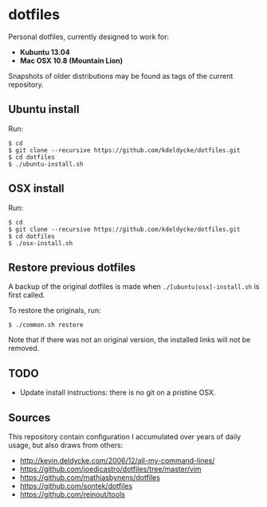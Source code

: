 dotfiles
========

Personal dotfiles, currently designed to work for:

  * **Kubuntu 13.04**
  * **Mac OSX 10.8 (Mountain Lion)**

Snapshots of older distributions may be found as tags of the current repository.


Ubuntu install
--------------

Run:

    $ cd
    $ git clone --recursive https://github.com/kdeldycke/dotfiles.git
    $ cd dotfiles
    $ ./ubuntu-install.sh


OSX install
-----------

Run:

    $ cd
    $ git clone --recursive https://github.com/kdeldycke/dotfiles.git
    $ cd dotfiles
    $ ./osx-install.sh


Restore previous dotfiles
-------------------------

A backup of the original dotfiles is made when `./[ubuntu|osx]-install.sh` is first called.

To restore the originals, run:

    $ ./common.sh restore

Note that if there was not an original version, the installed links will not be removed.


TODO
----

  * Update install instructions: there is no git on a pristine OSX.


Sources
-------

This repository contain configuration I accumulated over years of daily usage,
but also draws from others:

  * http://kevin.deldycke.com/2006/12/all-my-command-lines/
  * https://github.com/joedicastro/dotfiles/tree/master/vim
  * https://github.com/mathiasbynens/dotfiles
  * https://github.com/sontek/dotfiles
  * https://github.com/reinout/tools
